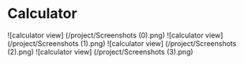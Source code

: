 # Calculator
 
![calculator view] (/project/Screenshots (0).png)
![calculator view] (/project/Screenshots (1).png)
![calculator view] (/project/Screenshots (2).png)
![calculator view] (/project/Screenshots (3).png)
